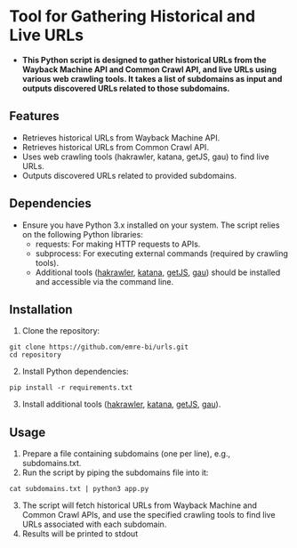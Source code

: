 # Tool for Gathering Historical and Live URLs
- __This Python script is designed to gather historical URLs from the Wayback Machine API and Common Crawl API, and live URLs using various web crawling tools. It takes a list of subdomains as input and outputs discovered URLs related to those subdomains.__
## Features
- Retrieves historical URLs from Wayback Machine API.
- Retrieves historical URLs from Common Crawl API.
- Uses web crawling tools (hakrawler, katana, getJS, gau) to find live URLs.
- Outputs discovered URLs related to provided subdomains.
## Dependencies
- Ensure you have Python 3.x installed on your system. The script relies on the following Python libraries:
  - requests: For making HTTP requests to APIs.
  - subprocess: For executing external commands (required by crawling tools).
  - Additional tools ([hakrawler](https://github.com/hakluke/hakrawler), [katana](https://github.com/projectdiscovery/katana), [getJS](https://github.com/003random/getJS), [gau](https://github.com/lc/gau)) should be installed and accessible via the command line.
## Installation
1. Clone the repository:
```
git clone https://github.com/emre-bi/urls.git
cd repository
```
2. Install Python dependencies:
```
pip install -r requirements.txt
```
3. Install additional tools ([hakrawler](https://github.com/hakluke/hakrawler), [katana](https://github.com/projectdiscovery/katana), [getJS](https://github.com/003random/getJS), [gau](https://github.com/lc/gau)).

## Usage
1. Prepare a file containing subdomains (one per line), e.g., subdomains.txt.
2. Run the script by piping the subdomains file into it:
```
cat subdomains.txt | python3 app.py
```
3. The script will fetch historical URLs from Wayback Machine and Common Crawl APIs, and use the specified crawling tools to find live URLs associated with each subdomain.
4. Results will be printed to stdout
